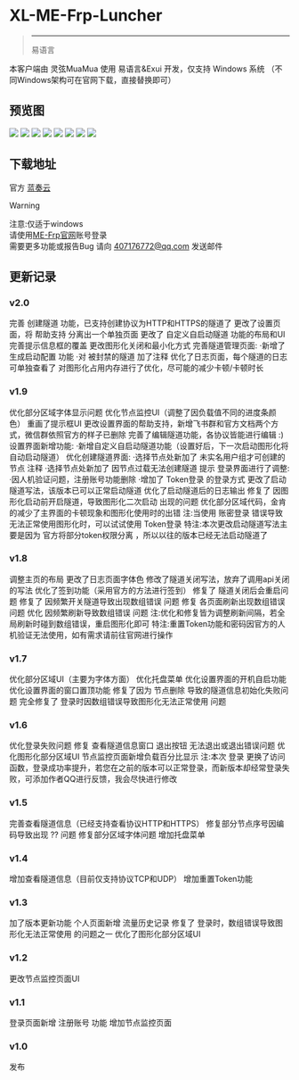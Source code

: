 <script setup>
import { NTag, NCard, NSpace, NCarousel } from 'naive-ui'

</script>
# XL-ME-Frp-Luncher
>---
><NSpace>
><NTag :bordered="false" type="success">易语言</NTag>
></NSpace> 

本客户端由 灵弦MuaMua 使用 易语言&Exui 开发，仅支持 Windows 系统 （不同Windows架构可在官网下载，直接替换即可）

## 预览图
<NCarousel show-arrow autoplay>
    <img
      class="carousel-img"
      src="/Lx_MuaMua/login.png"
    >
    <img
      class="carousel-img"
      src="/Lx_MuaMua/home.png"
    >
    <img
      class="carousel-img"
      src="/Lx_MuaMua/creat.png"
    >
    <img
      class="carousel-img"
      src="/Lx_MuaMua/tunnel.png"
    <img
      class="carousel-img"
      src="/Lx_MuaMua/tunnellog.png"
    >
    <img
      class="carousel-img"
      src="/Lx_MuaMua/monitor.png"
    >
    <img
      class="carousel-img"
      src="/Lx_MuaMua/person.png"
    >
    <img
      class="carousel-img"
      src="/Lx_MuaMua/config.png"
    >
    <img
      class="carousel-img"
      src="/Lx_MuaMua/about.png"
    >
</NCarousel>

## 下载地址
 官方 [蓝奏云](https://wwms.lanzouo.com/iu7tR32rucid) 

> [!WARNING]
> 注意:仅适于windows <br>
> 请使用[ME-Frp官网](https://www.mefrp.com/)账号登录 <br>
> 需要更多功能或报告Bug 请向 407176772@qq.com 发送邮件 <br>

## 更新记录
### v2.0
完善 创建隧道 功能，已支持创建协议为HTTP和HTTPS的隧道了
更改了设置页面，将 帮助支持 分离出一个单独页面
更改了 自定义自启动隧道 功能的布局和UI
完善提示信息框的覆盖
更改图形化关闭和最小化方式
完善隧道管理页面:
·新增了 生成启动配置 功能
·对 被封禁的隧道 加了注释
优化了日志页面，每个隧道的日志可单独查看了
对图形化占用内存进行了优化，尽可能的减少卡顿/卡顿时长
### v1.9
优化部分区域字体显示问题
优化节点监控UI（调整了因负载值不同的进度条颜色）
重画了提示框UI
更改设置界面的帮助支持，新增飞书群和官方文档两个方式，微信群依照官方的样子已删除
完善了编辑隧道功能，各协议皆能进行编辑 :)
设置界面新增功能:
·新增自定义自启动隧道功能（设置好后，下一次启动图形化将自动启动隧道）
优化创建隧道界面:
·选择节点处新加了 未实名用户组才可创建的节点 注释
·选择节点处新加了 因节点过载无法创建隧道 提示
登录界面进行了调整:
·因人机验证问题，注册账号功能删除
·增加了 Token登录 的登录方式
更改了启动隧道写法，该版本已可以正常启动隧道
优化了启动隧道后的日志输出
修复了 因图形化启动前开启隧道，导致图形化二次启动 出现的问题
优化部分区域代码，金肯的减少了主界面的卡顿现象和图形化使用时的出错
注:当使用 账密登录 错误导致无法正常使用图形化时，可以试试使用 Token登录
特注:本次更改启动隧道写法主要是因为 官方将部分token权限分离 ，所以以往的版本已经无法启动隧道了
### v1.8
调整主页的布局
更改了日志页面字体色
修改了隧道关闭写法，放弃了调用api关闭的写法
优化了签到功能（采用官方的方法进行签到）
修复了 隧道关闭后会重启问题
修复了 因频繁开关隧道导致出现数组错误 问题
修复 各页面刷新出现数组错误 问题
优化 因频繁刷新导致数组错误 问题
注:优化和修复皆为调整刷新间隔，若全局刷新时碰到数组错误，重启图形化即可
特注:重置Token功能和密码因官方的人机验证无法使用，如有需求请前往官网进行操作
### v1.7
优化部分区域UI（主要为字体方面）
优化托盘菜单
优化设置界面的开机自启功能
优化设置界面的窗口置顶功能
修复了因为 节点删除 导致的隧道信息初始化失败问题
完全修复了 登录时因数组错误导致图形化无法正常使用 问题
### v1.6
优化登录失败问题
修复 查看隧道信息窗口 退出按钮 无法退出或退出错误问题
优化图形化部分区域UI
节点监控页面新增负载百分比显示
注:本次 登录 更换了访问函数，登录成功率提升，若您在之前的版本可以正常登录，而新版本却经常登录失败，可添加作者QQ进行反馈，我会尽快进行修改
### v1.5
完善查看隧道信息（已经支持查看协议HTTP和HTTPS）
修复部分节点序号因编码导致出现 ?? 问题
修复部分区域字体问题
增加托盘菜单
### v1.4
增加查看隧道信息（目前仅支持协议TCP和UDP）
增加重置Token功能
### v1.3
加了版本更新功能
个人页面新增 流量历史记录
修复了 登录时，数组错误导致图形化无法正常使用 的问题之一
优化了图形化部分区域UI
### v1.2
更改节点监控页面UI
### v1.1
登录页面新增 注册账号 功能
增加节点监控页面
### v1.0
发布
